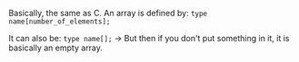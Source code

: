 Basically, the same as C. An array is defined by:
`type name[number_of_elements];`

It can also be:
`type name[];` -> But then if you don't put something in it, it is basically an empty array.